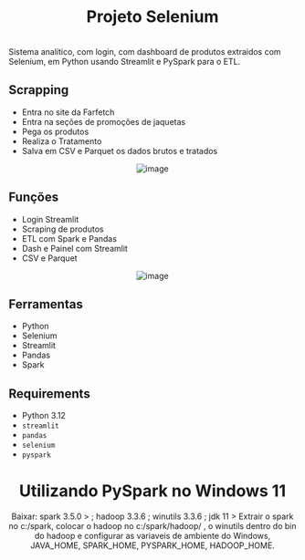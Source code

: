 <div align="center">
  <h1>Projeto Selenium</h1>
  
</div>
<br>
Sistema analítico, com login, com dashboard de produtos extraidos com Selenium, em Python usando Streamlit e PySpark para o ETL.


## Scrapping
- Entra no site da Farfetch
- Entra na seções de promoções de jaquetas
- Pega os produtos
- Realiza o Tratamento
- Salva em CSV e Parquet os dados brutos e tratados
  
<div align="center">
    <img src="https://github.com/user-attachments/assets/3db4877a-0fc8-4724-b9c0-bbc64101d33a" alt="image">
</div>

## Funções
- Login Streamlit
- Scraping de produtos
- ETL com Spark e Pandas
- Dash e Painel com Streamlit
- CSV e Parquet
  
<div align="center">
    <img src="https://github.com/user-attachments/assets/0e683bd5-eee8-46b7-b192-e603f7799797" alt="image">
</div>

 ## Ferramentas
- Python
- Selenium
- Streamlit
- Pandas
- Spark
   


## Requirements
- Python 3.12
- `streamlit` 
- `pandas`
- `selenium` 
- `pyspark` 

<div align="center">
<h1>Utilizando PySpark no Windows 11</h1>
Baixar: spark 3.5.0 > ; hadoop 3.3.6 ; winutils 3.3.6 ; jdk 11 >
Extrair o spark no c:/spark, colocar o hadoop no c:/spark/hadoop/ , o winutils dentro do bin do hadoop e configurar as variaveis de ambiente do Windows, JAVA_HOME, SPARK_HOME, PYSPARK_HOME, HADOOP_HOME.
</div>
